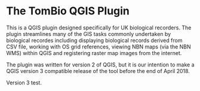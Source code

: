 The TomBio QGIS Plugin
======================

This is a QGIS plugin designed specifically for UK biological recorders. The plugin streamlines many of the GIS tasks commonly undertaken by biological recordes including displaying biological records derived from CSV file, working with OS grid references, viewing NBN maps (via the NBN WMS) within QGIS and registering raster map images from the internet.

The plugin was written for version 2 of QGIS, but it is our intention to make a QGIS version 3 compatible release of the tool before the end of April 2018.

Version 3 test.
